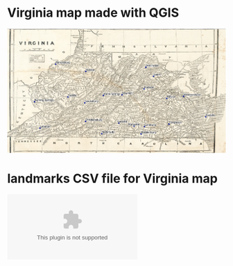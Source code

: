 # Virginia map made with QGIS

![Virginia, USA](/img/Virginia_Map.png)

# landmarks CSV file for Virginia map

![Virginia-Map-CSV-file](/img/landmarks_Virginia_map.csv)
